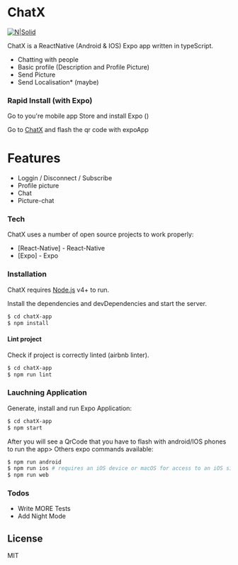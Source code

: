 # ChatX

[![N|Solid](https://cdn4.iconfinder.com/data/icons/logos-3/600/React.js_logo-256.png)](https://nodesource.com/products/nsolid)

ChatX is a ReactNative (Android & IOS) Expo app written in typeScript.

  - Chatting with people
  - Basic profile (Description and Profile Picture)
  - Send Picture
  - Send Localisation* (maybe)

### Rapid Install (with Expo)

Go to you're mobile app Store and install Expo ()

Go to [ChatX](https://expo.io/@cynnfx/chatX) and flash the qr code with expoApp

# Features

  - Loggin / Disconnect / Subscribe
  - Profile picture
  - Chat
  - Picture-chat

### Tech

ChatX uses a number of open source projects to work properly:

* [React-Native] - React-Native
* [Expo] - Expo

### Installation

ChatX requires [Node.js](https://nodejs.org/) v4+ to run.

Install the dependencies and devDependencies and start the server.

```sh
$ cd chatX-app
$ npm install
```

#### Lint project

Check if project is correctly linted (airbnb linter).

```sh
$ cd chatX-app
$ npm run lint
```

### Lauchning Application

Generate, install and run Expo Application:
```sh
$ cd chatX-app
$ npm start
```
After you will see a QrCode that you have to flash with android/IOS phones to run the app>
Others expo commands available:
```sh
$ npm run android
$ npm run ios # requires an iOS device or macOS for access to an iOS simulator
$ npm run web
```

### Todos

 - Write MORE Tests
 - Add Night Mode

License
----

MIT
